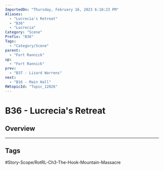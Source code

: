 ```yaml
---
ImportedOn: "Thursday, February 16, 2023 6:10:23 PM"
Aliases:
  - "Lucrecia's Retreat"
  - "B36"
  - "Lucrecia"
Category: "Scene"
Prefix: "B36"
Tags:
  - "Category/Scene"
parent:
  - "Fort Rannick"
up:
  - "Fort Rannick"
prev:
  - "B37 - Lizard Warrens"
next:
  - "B16 - Main Hall"
RWtopicId: "Topic_12026"
---
```

# B36 - Lucrecia's Retreat
## Overview

---
## Tags
#Story-Scope/RotRL-Ch3-The-Hook-Mountain-Massacre

